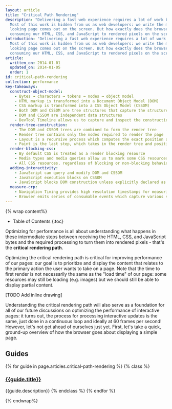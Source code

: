 ```yaml
---
layout: article
title: "Critical Path Rendering"
description: "Delivering a fast web experience requires a lot of work by the browser. 
  Most of this work is hidden from us as web developers: we write the markup, and a nice 
  looking page comes out on the screen. But how exactly does the browser go from 
  consuming our HTML, CSS, and JavaScript to rendered pixels on the screen?"
introduction: "Delivering a fast web experience requires a lot of work by the browser. 
  Most of this work is hidden from us as web developers: we write the markup, and a nice 
  looking page comes out on the screen. But how exactly does the browser go from 
  consuming our HTML, CSS, and JavaScript to rendered pixels on the screen?"
article:
  written_on: 2014-01-01
  updated_on: 2014-01-05
  order: 1
id: critical-path-rendering
collection: performance
key-takeaways:
  construct-object-model: 
    - Bytes → characters → tokens → nodes → object model
    - HTML markup is transformed into a Document Object Model (DOM)
    - CSS markup is transformed into a CSS Object Model (CSSOM)
    - Both DOM and CSSOM are tree structures that capture the structure of the markup
    - DOM and CSSOM are independent data structures
    - DevTool Timeline allows us to capture and inspect the construction and processing costs of DOM and CSSOM
  render-tree-construction:
    - The DOM and CSSOM trees are combined to form the render tree
    - Render tree contains only the nodes required to render the page
    - Layout is a recursive process which computes the exact position and size of each node within the renderer
    - Paint is the last step, which takes in the render tree and position and size of each element and renders the    pixels to the screen
  render-blocking-css:
    - By default CSS is treated as a render blocking resource
    - Media types and media queries allow us to mark some CSS resources as non render blocking
    - All CSS resources, regardless of blocking or non-blocking behavior are downloaded by the browser
  adding-interactivity:
    - JavaScript can query and modify DOM and CSSOM
    - JavaScript execution blocks on CSSOM
    - JavaScript blocks DOM construction unless explicitly declared as async</td>
  measure-crp:
    - Navigation Timing provides high resolution timestamps for measuring CRP.
    - Browser emits series of consumable events which capture various stages of the CRP.
---
```

{% wrap content%}

* Table of Contents
{:toc}

Optimizing for performance is all about understanding what happens in these 
intermediate steps between receiving the HTML, CSS, and JavaScript bytes and the 
required processing to turn them into rendered pixels - that's the **critical 
rendering path**.

Optimizing the critical rendering path is critical for improving performance of 
our pages: our goal is to prioritize and display the content that relates to the 
primary action the user wants to take on a page. Note that the time to first 
render is not necessarily the same as the "load time" of our page: some 
resources may still be loading (e.g. images) but we should still be able to 
display partial content.   

<!-- No converter for: INLINE_DRAWING -->

[TODO Add inline drawing]

Understanding the critical rendering path will also serve as a foundation for 
all of our future discussions on optimizing the performance of interactive 
pages: it turns out, the process for processing interactive updates is the same, 
just done in a continuous loop and ideally at 60 frames per second! However, 
let's not get ahead of ourselves just yet. First, let's take a quick, ground-up 
overview of how the browser goes about displaying a simple page.

## Guides

{% for guide in page.articles.critical-path-rendering %}
{% class %}
### [{{guide.title}}]({{site.baseurl}}{{guide.url}})
{{guide.description}}
{% endclass %}
{% endfor %}

{% endwrap%}
